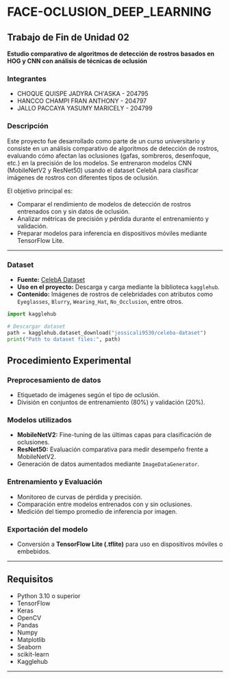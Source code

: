 # FACE-OCLUSION_DEEP_LEARNING

## Trabajo de Fin de Unidad 02
**Estudio comparativo de algoritmos de detección de rostros basados en HOG y CNN con análisis de técnicas de oclusión**

### Integrantes
- CHOQUE QUISPE JADYRA CH'ASKA - 204795  
- HANCCO CHAMPI FRAN ANTHONY - 204797  
- JALLO PACCAYA YASUMY MARICELY - 204799  

### Descripción
Este proyecto fue desarrollado como parte de un curso universitario y consiste en un análisis comparativo de algoritmos de detección de rostros, evaluando cómo afectan las oclusiones (gafas, sombreros, desenfoque, etc.) en la precisión de los modelos. Se entrenaron modelos CNN (MobileNetV2 y ResNet50) usando el dataset CelebA para clasificar imágenes de rostros con diferentes tipos de oclusión.

El objetivo principal es:  
- Comparar el rendimiento de modelos de detección de rostros entrenados con y sin datos de oclusión.  
- Analizar métricas de precisión y pérdida durante el entrenamiento y validación.  
- Preparar modelos para inferencia en dispositivos móviles mediante TensorFlow Lite.

---

### Dataset
- **Fuente:** [CelebA Dataset](https://www.kaggle.com/datasets/jessicali9530/celeba-dataset)  
- **Uso en el proyecto:** Descarga y carga mediante la biblioteca `kagglehub`.  
- **Contenido:** Imágenes de rostros de celebridades con atributos como `Eyeglasses`, `Blurry`, `Wearing_Hat`, `No_Occlusion`, entre otros.

```python
import kagglehub

# Descargar dataset
path = kagglehub.dataset_download("jessicali9530/celeba-dataset")
print("Path to dataset files:", path)
```

## Procedimiento Experimental

### Preprocesamiento de datos
- Etiquetado de imágenes según el tipo de oclusión.
- División en conjuntos de entrenamiento (80%) y validación (20%).

### Modelos utilizados
- **MobileNetV2:** Fine-tuning de las últimas capas para clasificación de oclusiones.
- **ResNet50:** Evaluación comparativa para medir desempeño frente a MobileNetV2.
- Generación de datos aumentados mediante `ImageDataGenerator`.

### Entrenamiento y Evaluación
- Monitoreo de curvas de pérdida y precisión.
- Comparación entre modelos entrenados con y sin oclusiones.
- Medición del tiempo promedio de inferencia por imagen.

### Exportación del modelo
- Conversión a **TensorFlow Lite (.tflite)** para uso en dispositivos móviles o embebidos.

---

## Requisitos
- Python 3.10 o superior
- TensorFlow
- Keras
- OpenCV
- Pandas
- Numpy
- Matplotlib
- Seaborn
- scikit-learn
- Kagglehub

---

